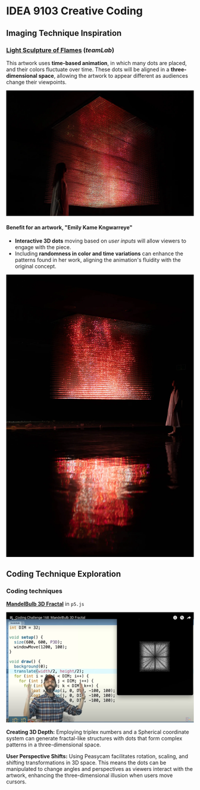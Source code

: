 # IDEA 9103 Creative Coding 

## Imaging Technique Inspiration

### [**Light Sculpture of Flames**](https://www.teamlab.art/ew/light_sculpture_of_flames/living_digital_space/) (*teamLab*)

This artwork uses **time-based animation**, in which many dots are placed, and their colors fluctuate over time. These dots will be aligned in a **three-dimensional space**, allowing the artwork to appear different as audiences change their viewpoints. 

![An image of an artwork 1](/image/inspiration1.webp)

#### Benefit for an artwork, "Emily Kame Kngwarreye"
- **Interactive 3D dots** moving based on *user inputs* will allow viewers to engage with the piece.
- Including **randomness in color and time variations** can enhance the patterns found in her work, aligning the animation's fluidity with the original concept.

![An image of an artwork 2](/image/inspiration2.webp)

## Coding Technique Exploration

### Coding techniques
[**MandelBulb 3D Fractal**](https://www.youtube.com/watch?v=NJCiUVGiNyA&list=PLRqwX-V7Uu6ZiZxtDDRCi6uhfTH4FilpH&index=227) in `p5.js`

![An image of coding techniques](/image/coding_technique.png)

**Creating 3D Depth:**
Employing triplex numbers and a Spherical coordinate system can generate fractal-like structures with dots that form complex patterns in a three-dimensional space. 

**User Perspective Shifts:**
Using Peasycam facilitates rotation, scaling, and shifting transformations in 3D space. This means the dots can be manipulated to change angles and perspectives as viewers interact with the artwork, enhancing the three-dimensional illusion when users move cursors.